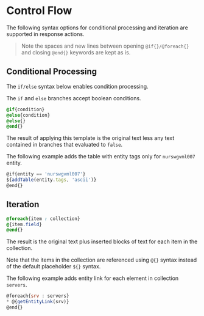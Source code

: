 # Control Flow

The following syntax options for conditional processing and iteration are supported in response actions.

> Note the spaces and new lines between opening `@if{}/@foreach{}` and closing `@end{}` keywords are kept as is.

## Conditional Processing

The `if/else` syntax below enables condition processing.

The `if` and `else` branches accept boolean conditions.

```css
@if{condition}
@else{condition}
@else{}
@end{}
```

The result of applying this template is the original text less any text contained in branches that evaluated to `false`.

The following example adds the table with entity tags only for `nurswgvml007` entity.

```javascript
@if{entity == 'nurswgvml007'}
${addTable(entity.tags, 'ascii')}
@end{}
```

## Iteration

```css
@foreach{item : collection}
@{item.field}
@end{}
```

The result is the original text plus inserted blocks of text for each item in the collection.

Note that the items in the collection are referenced using `@{}` syntax instead of the default placeholder `${}` syntax.

The following example adds entity link for each element in collection `servers`.

```javascript
@foreach{srv : servers}
* @{getEntityLink(srv)}
@end{}
```
